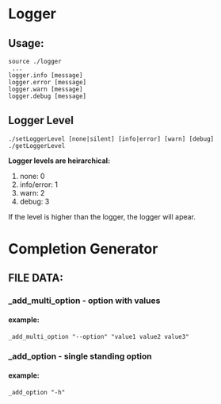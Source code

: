 # Logger
## Usage:
    source ./logger
     ...
    logger.info [message]
    logger.error [message]
    logger.warn [message]
    logger.debug [message]
    
## Logger Level
    ./setLoggerLevel [none|silent] [info|error] [warn] [debug]
    ./getLoggerLevel
**Logger levels are heirarchical:**
1. none: 0
2. info/error: 1
3. warn: 2
4. debug: 3

If the level is higher than the logger, the logger will apear.




# Completion Generator
## FILE DATA:

### _add_multi_option - option with values
#### example:

    _add_multi_option "--option" "value1 value2 value3"

### _add_option - single standing option
#### example:

    _add_option "-h"
